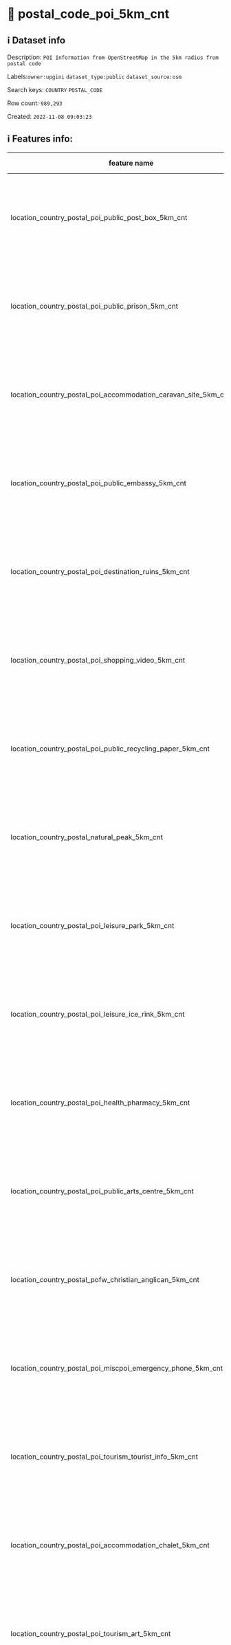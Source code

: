 # 📖 postal_code_poi_5km_cnt 
## ℹ️ Dataset info 
Description: `POI Information from OpenStreetMap in the 5km radius from postal code` 

Labels:`owner:upgini` `dataset_type:public` `dataset_source:osm` 

Search keys: `COUNTRY` `POSTAL_CODE`

Row count: `989,293`

Created: `2022-11-08 09:03:23` 

## ℹ️ Features info:
|feature name|feature type|descrition|
|---|---|---|
|location_country_postal_poi_public_post_box_5km_cnt|INTEGER|Number of specific type osm objects in 5km radius from postal code|
|location_country_postal_poi_public_prison_5km_cnt|INTEGER|Number of specific type osm objects in 5km radius from postal code|
|location_country_postal_poi_accommodation_caravan_site_5km_cnt|INTEGER|Number of specific type osm objects in 5km radius from postal code|
|location_country_postal_poi_public_embassy_5km_cnt|INTEGER|Number of specific type osm objects in 5km radius from postal code|
|location_country_postal_poi_destination_ruins_5km_cnt|INTEGER|Number of specific type osm objects in 5km radius from postal code|
|location_country_postal_poi_shopping_video_5km_cnt|INTEGER|Number of specific type osm objects in 5km radius from postal code|
|location_country_postal_poi_public_recycling_paper_5km_cnt|INTEGER|Number of specific type osm objects in 5km radius from postal code|
|location_country_postal_natural_peak_5km_cnt|INTEGER|Number of specific type osm objects in 5km radius from postal code|
|location_country_postal_poi_leisure_park_5km_cnt|INTEGER|Number of specific type osm objects in 5km radius from postal code|
|location_country_postal_poi_leisure_ice_rink_5km_cnt|INTEGER|Number of specific type osm objects in 5km radius from postal code|
|location_country_postal_poi_health_pharmacy_5km_cnt|INTEGER|Number of specific type osm objects in 5km radius from postal code|
|location_country_postal_poi_public_arts_centre_5km_cnt|INTEGER|Number of specific type osm objects in 5km radius from postal code|
|location_country_postal_pofw_christian_anglican_5km_cnt|INTEGER|Number of specific type osm objects in 5km radius from postal code|
|location_country_postal_poi_miscpoi_emergency_phone_5km_cnt|INTEGER|Number of specific type osm objects in 5km radius from postal code|
|location_country_postal_poi_tourism_tourist_info_5km_cnt|INTEGER|Number of specific type osm objects in 5km radius from postal code|
|location_country_postal_poi_accommodation_chalet_5km_cnt|INTEGER|Number of specific type osm objects in 5km radius from postal code|
|location_country_postal_poi_tourism_art_5km_cnt|INTEGER|Number of specific type osm objects in 5km radius from postal code|
|location_country_postal_poi_shopping_beverages_5km_cnt|INTEGER|Number of specific type osm objects in 5km radius from postal code|
|location_country_postal_poi_miscpoi_water_mill_5km_cnt|INTEGER|Number of specific type osm objects in 5km radius from postal code|
|location_country_postal_poi_public_graveyard_5km_cnt|INTEGER|Number of specific type osm objects in 5km radius from postal code|
|location_country_postal_poi_destination_viewpoint_5km_cnt|INTEGER|Number of specific type osm objects in 5km radius from postal code|
|location_country_postal_poi_shopping_car_wash_5km_cnt|INTEGER|Number of specific type osm objects in 5km radius from postal code|
|location_country_postal_pofw_muslim_5km_cnt|INTEGER|Number of specific type osm objects in 5km radius from postal code|
|location_country_postal_poi_tourism_tourist_board_5km_cnt|INTEGER|Number of specific type osm objects in 5km radius from postal code|
|location_country_postal_poi_public_courthouse_5km_cnt|INTEGER|Number of specific type osm objects in 5km radius from postal code|
|location_country_postal_poi_destination_fort_5km_cnt|INTEGER|Number of specific type osm objects in 5km radius from postal code|
|location_country_postal_poi_miscpoi_tower_comms_5km_cnt|INTEGER|Number of specific type osm objects in 5km radius from postal code|
|location_country_postal_poi_shopping_sports_5km_cnt|INTEGER|Number of specific type osm objects in 5km radius from postal code|
|location_country_postal_poi_public_library_5km_cnt|INTEGER|Number of specific type osm objects in 5km radius from postal code|
|location_country_postal_poi_catering_pub_5km_cnt|INTEGER|Number of specific type osm objects in 5km radius from postal code|
|location_country_postal_poi_shopping_supermarket_5km_cnt|INTEGER|Number of specific type osm objects in 5km radius from postal code|
|location_country_postal_poi_public_recycling_metal_5km_cnt|INTEGER|Number of specific type osm objects in 5km radius from postal code|
|location_country_postal_pofw_jewish_5km_cnt|INTEGER|Number of specific type osm objects in 5km radius from postal code|
|location_country_postal_poi_destination_theme_park_5km_cnt|INTEGER|Number of specific type osm objects in 5km radius from postal code|
|location_country_postal_poi_shopping_vending_cigarette_5km_cnt|INTEGER|Number of specific type osm objects in 5km radius from postal code|
|location_country_postal_poi_health_doctors_5km_cnt|INTEGER|Number of specific type osm objects in 5km radius from postal code|
|location_country_postal_poi_miscpoi_water_works_5km_cnt|INTEGER|Number of specific type osm objects in 5km radius from postal code|
|location_country_postal_poi_public_post_office_5km_cnt|INTEGER|Number of specific type osm objects in 5km radius from postal code|
|location_country_postal_poi_shopping_florist_5km_cnt|INTEGER|Number of specific type osm objects in 5km radius from postal code|
|location_country_postal_poi_shopping_car_rental_5km_cnt|INTEGER|Number of specific type osm objects in 5km radius from postal code|
|location_country_postal_pofw_christian_methodist_5km_cnt|INTEGER|Number of specific type osm objects in 5km radius from postal code|
|location_country_postal_poi_accommodation_camp_site_5km_cnt|INTEGER|Number of specific type osm objects in 5km radius from postal code|
|location_country_postal_poi_catering_food_court_5km_cnt|INTEGER|Number of specific type osm objects in 5km radius from postal code|
|location_country_postal_poi_shopping_car_5km_cnt|INTEGER|Number of specific type osm objects in 5km radius from postal code|
|location_country_postal_poi_shopping_bicycle_5km_cnt|INTEGER|Number of specific type osm objects in 5km radius from postal code|
|location_country_postal_poi_shopping_books_5km_cnt|INTEGER|Number of specific type osm objects in 5km radius from postal code|
|location_country_postal_poi_miscpoi_hunting_stand_5km_cnt|INTEGER|Number of specific type osm objects in 5km radius from postal code|
|location_country_postal_poi_leisure_golf_course_5km_cnt|INTEGER|Number of specific type osm objects in 5km radius from postal code|
|location_country_postal_poi_shopping_greengrocer_5km_cnt|INTEGER|Number of specific type osm objects in 5km radius from postal code|
|location_country_postal_poi_miscpoi_bench_5km_cnt|INTEGER|Number of specific type osm objects in 5km radius from postal code|
|location_country_postal_poi_leisure_dog_park_5km_cnt|INTEGER|Number of specific type osm objects in 5km radius from postal code|
|location_country_postal_poi_shopping_department_store_5km_cnt|INTEGER|Number of specific type osm objects in 5km radius from postal code|
|location_country_postal_poi_shopping_shoes_5km_cnt|INTEGER|Number of specific type osm objects in 5km radius from postal code|
|location_country_postal_natural_mine_5km_cnt|INTEGER|Number of specific type osm objects in 5km radius from postal code|
|location_country_postal_poi_shopping_hairdresser_5km_cnt|INTEGER|Number of specific type osm objects in 5km radius from postal code|
|location_country_postal_poi_shopping_computer_5km_cnt|INTEGER|Number of specific type osm objects in 5km radius from postal code|
|location_country_postal_poi_accommodation_alpine_hut_5km_cnt|INTEGER|Number of specific type osm objects in 5km radius from postal code|
|location_country_postal_poi_destination_memorial_5km_cnt|INTEGER|Number of specific type osm objects in 5km radius from postal code|
|location_country_postal_poi_public_university_5km_cnt|INTEGER|Number of specific type osm objects in 5km radius from postal code|
|location_country_postal_poi_catering_biergarten_5km_cnt|INTEGER|Number of specific type osm objects in 5km radius from postal code|
|location_country_postal_pofw_christian_mormon_5km_cnt|INTEGER|Number of specific type osm objects in 5km radius from postal code|
|location_country_postal_poi_shopping_doityourself_5km_cnt|INTEGER|Number of specific type osm objects in 5km radius from postal code|
|location_country_postal_poi_accommodation_shelter_5km_cnt|INTEGER|Number of specific type osm objects in 5km radius from postal code|
|location_country_postal_poi_shopping_furniture_5km_cnt|INTEGER|Number of specific type osm objects in 5km radius from postal code|
|location_country_postal_poi_destination_zoo_5km_cnt|INTEGER|Number of specific type osm objects in 5km radius from postal code|
|location_country_postal_natural_volcano_5km_cnt|INTEGER|Number of specific type osm objects in 5km radius from postal code|
|location_country_postal_poi_public_marketplace_5km_cnt|INTEGER|Number of specific type osm objects in 5km radius from postal code|
|location_country_postal_poi_miscpoi_emergency_access_5km_cnt|INTEGER|Number of specific type osm objects in 5km radius from postal code|
|location_country_postal_poi_shopping_butcher_5km_cnt|INTEGER|Number of specific type osm objects in 5km radius from postal code|
|location_country_postal_poi_destination_battlefield_5km_cnt|INTEGER|Number of specific type osm objects in 5km radius from postal code|
|location_country_postal_poi_catering_restaurant_5km_cnt|INTEGER|Number of specific type osm objects in 5km radius from postal code|
|location_country_postal_poi_miscpoi_wastewater_plant_5km_cnt|INTEGER|Number of specific type osm objects in 5km radius from postal code|
|location_country_postal_poi_public_recycling_clothes_5km_cnt|INTEGER|Number of specific type osm objects in 5km radius from postal code|
|location_country_postal_pofw_shinto_5km_cnt|INTEGER|Number of specific type osm objects in 5km radius from postal code|
|location_country_postal_poi_destination_wayside_cross_5km_cnt|INTEGER|Number of specific type osm objects in 5km radius from postal code|
|location_country_postal_natural_cliff_5km_cnt|INTEGER|Number of specific type osm objects in 5km radius from postal code|
|location_country_postal_poi_leisure_cinema_5km_cnt|INTEGER|Number of specific type osm objects in 5km radius from postal code|
|location_country_postal_poi_tourism_tourist_guidepost_5km_cnt|INTEGER|Number of specific type osm objects in 5km radius from postal code|
|location_country_postal_poi_miscpoi_tower_observation_5km_cnt|INTEGER|Number of specific type osm objects in 5km radius from postal code|
|location_country_postal_poi_shopping_optician_5km_cnt|INTEGER|Number of specific type osm objects in 5km radius from postal code|
|location_country_postal_poi_miscpoi_camera_surveillance_5km_cnt|INTEGER|Number of specific type osm objects in 5km radius from postal code|
|location_country_postal_poi_accommodation_guest_house_5km_cnt|INTEGER|Number of specific type osm objects in 5km radius from postal code|
|location_country_postal_poi_shopping_mobile_phone_5km_cnt|INTEGER|Number of specific type osm objects in 5km radius from postal code|
|location_country_postal_poi_destination_monument_5km_cnt|INTEGER|Number of specific type osm objects in 5km radius from postal code|
|location_country_postal_poi_shopping_toys_5km_cnt|INTEGER|Number of specific type osm objects in 5km radius from postal code|
|location_country_postal_poi_health_dentist_5km_cnt|INTEGER|Number of specific type osm objects in 5km radius from postal code|
|location_country_postal_poi_miscpoi_toilet_5km_cnt|INTEGER|Number of specific type osm objects in 5km radius from postal code|
|location_country_postal_poi_public_college_5km_cnt|INTEGER|Number of specific type osm objects in 5km radius from postal code|
|location_country_postal_poi_accommodation_motel_5km_cnt|INTEGER|Number of specific type osm objects in 5km radius from postal code|
|location_country_postal_poi_health_veterinary_5km_cnt|INTEGER|Number of specific type osm objects in 5km radius from postal code|
|location_country_postal_pofw_christian_catholic_5km_cnt|INTEGER|Number of specific type osm objects in 5km radius from postal code|
|location_country_postal_poi_destination_attraction_5km_cnt|INTEGER|Number of specific type osm objects in 5km radius from postal code|
|location_country_postal_poi_public_school_5km_cnt|INTEGER|Number of specific type osm objects in 5km radius from postal code|
|location_country_postal_poi_leisure_nightclub_5km_cnt|INTEGER|Number of specific type osm objects in 5km radius from postal code|
|location_country_postal_pofw_christian_protestant_5km_cnt|INTEGER|Number of specific type osm objects in 5km radius from postal code|
|location_country_postal_pofw_christian_5km_cnt|INTEGER|Number of specific type osm objects in 5km radius from postal code|
|location_country_postal_poi_shopping_car_repair_5km_cnt|INTEGER|Number of specific type osm objects in 5km radius from postal code|
|location_country_postal_pofw_hindu_5km_cnt|INTEGER|Number of specific type osm objects in 5km radius from postal code|
|location_country_postal_poi_catering_cafe_5km_cnt|INTEGER|Number of specific type osm objects in 5km radius from postal code|
|location_country_postal_poi_public_town_hall_5km_cnt|INTEGER|Number of specific type osm objects in 5km radius from postal code|
|location_country_postal_poi_leisure_stadium_5km_cnt|INTEGER|Number of specific type osm objects in 5km radius from postal code|
|location_country_postal_poi_public_recycling_glass_5km_cnt|INTEGER|Number of specific type osm objects in 5km radius from postal code|
|location_country_postal_poi_miscpoi_lighthouse_5km_cnt|INTEGER|Number of specific type osm objects in 5km radius from postal code|
|location_country_postal_poi_public_public_building_5km_cnt|INTEGER|Number of specific type osm objects in 5km radius from postal code|
|location_country_postal_poi_miscpoi_drinking_water_5km_cnt|INTEGER|Number of specific type osm objects in 5km radius from postal code|
|location_country_postal_poi_public_telephone_5km_cnt|INTEGER|Number of specific type osm objects in 5km radius from postal code|
|location_country_postal_natural_beach_5km_cnt|INTEGER|Number of specific type osm objects in 5km radius from postal code|
|location_country_postal_poi_leisure_playground_5km_cnt|INTEGER|Number of specific type osm objects in 5km radius from postal code|
|location_country_postal_poi_shopping_kiosk_5km_cnt|INTEGER|Number of specific type osm objects in 5km radius from postal code|
|location_country_postal_poi_shopping_mall_5km_cnt|INTEGER|Number of specific type osm objects in 5km radius from postal code|
|location_country_postal_poi_public_nursing_home_5km_cnt|INTEGER|Number of specific type osm objects in 5km radius from postal code|
|location_country_postal_poi_leisure_tennis_court_5km_cnt|INTEGER|Number of specific type osm objects in 5km radius from postal code|
|location_country_postal_poi_leisure_theatre_5km_cnt|INTEGER|Number of specific type osm objects in 5km radius from postal code|
|location_country_postal_poi_shopping_convenience_5km_cnt|INTEGER|Number of specific type osm objects in 5km radius from postal code|
|location_country_postal_poi_shopping_outdoor_5km_cnt|INTEGER|Number of specific type osm objects in 5km radius from postal code|
|location_country_postal_pofw_muslim_sunni_5km_cnt|INTEGER|Number of specific type osm objects in 5km radius from postal code|
|location_country_postal_pofw_christian_orthodox_5km_cnt|INTEGER|Number of specific type osm objects in 5km radius from postal code|
|location_country_postal_pofw_christian_lutheran_5km_cnt|INTEGER|Number of specific type osm objects in 5km radius from postal code|
|location_country_postal_poi_miscpoi_water_tower_5km_cnt|INTEGER|Number of specific type osm objects in 5km radius from postal code|
|location_country_postal_poi_public_police_5km_cnt|INTEGER|Number of specific type osm objects in 5km radius from postal code|
|location_country_postal_poi_health_hospital_5km_cnt|INTEGER|Number of specific type osm objects in 5km radius from postal code|
|location_country_postal_poi_tourism_archaeological_5km_cnt|INTEGER|Number of specific type osm objects in 5km radius from postal code|
|location_country_postal_pofw_christian_baptist_5km_cnt|INTEGER|Number of specific type osm objects in 5km radius from postal code|
|location_country_postal_pofw_taoist_5km_cnt|INTEGER|Number of specific type osm objects in 5km radius from postal code|
|location_country_postal_poi_money_atm_5km_cnt|INTEGER|Number of specific type osm objects in 5km radius from postal code|
|location_country_postal_poi_miscpoi_fire_hydrant_5km_cnt|INTEGER|Number of specific type osm objects in 5km radius from postal code|
|location_country_postal_poi_shopping_gift_5km_cnt|INTEGER|Number of specific type osm objects in 5km radius from postal code|
|location_country_postal_poi_tourism_tourist_map_5km_cnt|INTEGER|Number of specific type osm objects in 5km radius from postal code|
|location_country_postal_poi_shopping_bicycle_rental_5km_cnt|INTEGER|Number of specific type osm objects in 5km radius from postal code|
|location_country_postal_poi_accommodation_hotel_5km_cnt|INTEGER|Number of specific type osm objects in 5km radius from postal code|
|location_country_postal_poi_leisure_swimming_pool_5km_cnt|INTEGER|Number of specific type osm objects in 5km radius from postal code|
|location_country_postal_poi_shopping_clothes_5km_cnt|INTEGER|Number of specific type osm objects in 5km radius from postal code|
|location_country_postal_poi_shopping_beauty_5km_cnt|INTEGER|Number of specific type osm objects in 5km radius from postal code|
|location_country_postal_poi_shopping_vending_machine_5km_cnt|INTEGER|Number of specific type osm objects in 5km radius from postal code|
|location_country_postal_poi_destination_picnic_site_5km_cnt|INTEGER|Number of specific type osm objects in 5km radius from postal code|
|location_country_postal_poi_public_recycling_5km_cnt|INTEGER|Number of specific type osm objects in 5km radius from postal code|
|location_country_postal_poi_destination_wayside_shrine_5km_cnt|INTEGER|Number of specific type osm objects in 5km radius from postal code|
|location_country_postal_poi_shopping_car_sharing_5km_cnt|INTEGER|Number of specific type osm objects in 5km radius from postal code|
|location_country_postal_natural_spring_5km_cnt|INTEGER|Number of specific type osm objects in 5km radius from postal code|
|location_country_postal_pofw_sikh_5km_cnt|INTEGER|Number of specific type osm objects in 5km radius from postal code|
|location_country_postal_poi_public_kindergarten_5km_cnt|INTEGER|Number of specific type osm objects in 5km radius from postal code|
|location_country_postal_pofw_buddhist_5km_cnt|INTEGER|Number of specific type osm objects in 5km radius from postal code|
|location_country_postal_poi_destination_artwork_5km_cnt|INTEGER|Number of specific type osm objects in 5km radius from postal code|
|location_country_postal_poi_shopping_laundry_5km_cnt|INTEGER|Number of specific type osm objects in 5km radius from postal code|
|location_country_postal_poi_accommodation_hostel_5km_cnt|INTEGER|Number of specific type osm objects in 5km radius from postal code|
|location_country_postal_poi_leisure_pitch_5km_cnt|INTEGER|Number of specific type osm objects in 5km radius from postal code|
|location_country_postal_poi_shopping_vending_parking_5km_cnt|INTEGER|Number of specific type osm objects in 5km radius from postal code|
|location_country_postal_poi_destination_castle_5km_cnt|INTEGER|Number of specific type osm objects in 5km radius from postal code|
|location_country_postal_poi_accommodation_bed_and_breakfast_5km_cnt|INTEGER|Number of specific type osm objects in 5km radius from postal code|
|location_country_postal_natural_glacier_5km_cnt|INTEGER|Number of specific type osm objects in 5km radius from postal code|
|location_country_postal_poi_shopping_chemist_5km_cnt|INTEGER|Number of specific type osm objects in 5km radius from postal code|
|location_country_postal_poi_money_bank_5km_cnt|INTEGER|Number of specific type osm objects in 5km radius from postal code|
|location_country_postal_poi_miscpoi_windmill_5km_cnt|INTEGER|Number of specific type osm objects in 5km radius from postal code|
|location_country_postal_pofw_christian_evangelical_5km_cnt|INTEGER|Number of specific type osm objects in 5km radius from postal code|
|location_country_postal_poi_public_community_centre_5km_cnt|INTEGER|Number of specific type osm objects in 5km radius from postal code|
|location_country_postal_poi_catering_bar_5km_cnt|INTEGER|Number of specific type osm objects in 5km radius from postal code|
|location_country_postal_poi_shopping_newsagent_5km_cnt|INTEGER|Number of specific type osm objects in 5km radius from postal code|
|location_country_postal_poi_public_fire_station_5km_cnt|INTEGER|Number of specific type osm objects in 5km radius from postal code|
|location_country_postal_natural_cave_entrance_5km_cnt|INTEGER|Number of specific type osm objects in 5km radius from postal code|
|location_country_postal_poi_miscpoi_waste_basket_5km_cnt|INTEGER|Number of specific type osm objects in 5km radius from postal code|
|location_country_postal_poi_miscpoi_fountain_5km_cnt|INTEGER|Number of specific type osm objects in 5km radius from postal code|
|location_country_postal_poi_shopping_travel_agency_5km_cnt|INTEGER|Number of specific type osm objects in 5km radius from postal code|
|location_country_postal_poi_shopping_stationery_5km_cnt|INTEGER|Number of specific type osm objects in 5km radius from postal code|
|location_country_postal_poi_shopping_garden_centre_5km_cnt|INTEGER|Number of specific type osm objects in 5km radius from postal code|
|location_country_postal_poi_shopping_bakery_5km_cnt|INTEGER|Number of specific type osm objects in 5km radius from postal code|
|location_country_postal_poi_destination_museum_5km_cnt|INTEGER|Number of specific type osm objects in 5km radius from postal code|
|location_country_postal_poi_catering_fast_food_5km_cnt|INTEGER|Number of specific type osm objects in 5km radius from postal code|
|location_country_postal_poi_leisure_sports_centre_5km_cnt|INTEGER|Number of specific type osm objects in 5km radius from postal code|
|location_country_postal_poi_miscpoi_water_well_5km_cnt|INTEGER|Number of specific type osm objects in 5km radius from postal code|
|location_country_postal_poi_destination_archaeological_site_5km_cnt|INTEGER|Number of specific type osm objects in 5km radius from postal code|
|location_country_postal_poi_shopping_jewelry_5km_cnt|INTEGER|Number of specific type osm objects in 5km radius from postal code|
|location_country_postal_pofw_muslim_shia_5km_cnt|INTEGER|Number of specific type osm objects in 5km radius from postal code|
